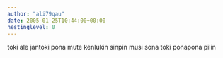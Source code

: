 ```yaml
---
author: "ali79qau"
date: 2005-01-25T10:44:00+00:00
nestinglevel: 0
---
```

toki ale jantoki pona mute kenlukin sinpin musi sona toki ponapona pilin